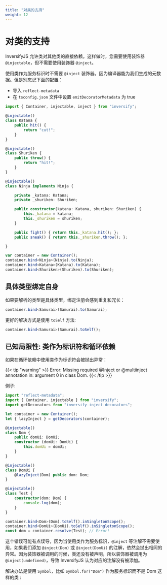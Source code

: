 ```yaml
---
title: "对类的支持"
weight: 12
---
```


# 对类的支持

InversifyJS 允许类对其他类的直接依赖。这样做时，您需要使用装饰器 `@injectable`，但不需要使用装饰器 `@inject`。

使用类作为服务标识时不需要 `@inject` 装饰器。因为编译器能为我们生成的元数据。但是别忘记下面的配置：

- 导入 `reflect-metadata`
- 在 `tsconfig.json` 文件中设置 `emitDecoratorMetadata` 为 true

<!-- TODO code not run-->
```Typescript
import { Container, injectable, inject } from "inversify";

@injectable()
class Katana {
    public hit() {
        return "cut!";
    }
}

@injectable()
class Shuriken {
    public throw() {
        return "hit!";
    }
}

@injectable()
class Ninja implements Ninja {

    private _katana: Katana;
    private _shuriken: Shuriken;

    public constructor(katana: Katana, shuriken: Shuriken) {
        this._katana = katana;
        this._shuriken = shuriken;
    }

    public fight() { return this._katana.hit(); };
    public sneak() { return this._shuriken.throw(); };

}

var container = new Container();
container.bind<Ninja>(Ninja).to(Ninja);
container.bind<Katana>(Katana).to(Katana);
container.bind<Shuriken>(Shuriken).to(Shuriken);
```

## 具体类型绑定自身

如果要解析的类型是具体类型，绑定注册会感到重复和冗长：

```Typescript
container.bind<Samurai>(Samurai).to(Samurai);
```

更好的解决方式是使用 `toSelf` 方法:

```Typescript
container.bind<Samurai>(Samurai).toSelf();
```

## 已知局限性: 类作为标识符和循环依赖

如果在循环依赖中使用类作为标识符会被抛出异常：

{{< tip "warning" >}}
Error: Missing required @Inject or @multiinject annotation in: argument 0 in class Dom.
{{< /tip >}}

例子:

```Typescript
import "reflect-metadata";
import { Container, injectable } from "inversify";
import getDecorators from "inversify-inject-decorators";

let container = new Container();
let { lazyInject } = getDecorators(container);

@injectable()
class Dom {
    public domUi: DomUi;
    constructor (domUi: DomUi) {
        this.domUi = domUi;
    }
}

@injectable()
class DomUi {
    @lazyInject(Dom) public dom: Dom;
}

@injectable()
class Test {
    constructor(dom: Dom) {
        console.log(dom);
    }
}

container.bind<Dom>(Dom).toSelf().inSingletonScope();
container.bind<DomUi>(DomUi).toSelf().inSingletonScope();
const dom = container.resolve(Test); // Error!
```

这个错误可能有点误导，因为当使用类作为服务标识，`@inject` 等注解不需要使用，如果我们添加 `@inject(Dom)` 或 `@inject(DomUi)` 的注解，依然会抛出相同的异常。因为装饰器被调用的时候，类还没有被声明，所以装饰器被调用为 `@inject(undefined)`，导致 InversifyJS 认为对应的注解没有被添加。

解决办法是使用 `Symbol`，比如 `Symbol.for("Dom")` 作为服务标识而不是 Dom 这样的类 :